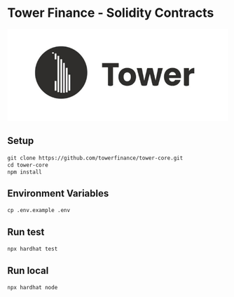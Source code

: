 # Tower Finance - Solidity Contracts

[![Tower Finance](./tower.jpg)](https://towerfinance.io)

## Setup

```
git clone https://github.com/towerfinance/tower-core.git
cd tower-core
npm install
```

## Environment Variables

```
cp .env.example .env
```

## Run test

```
npx hardhat test
```

## Run local

```
npx hardhat node
```
